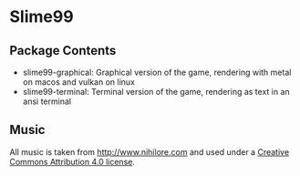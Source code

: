 # Slime99

## Package Contents

- slime99-graphical: Graphical version of the game, rendering with metal on macos and vulkan on linux
- slime99-terminal: Terminal version of the game, rendering as text in an ansi terminal

## Music

All music is taken from http://www.nihilore.com and used under a
[Creative Commons Attribution 4.0 license](https://creativecommons.org/licenses/by/4.0/legalcode).
